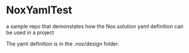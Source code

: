# NoxYamlTest
a sample repo that demonstates how the Nox.solution yaml definition can be used in a project

The yaml definition is in the .nox/design folder.



